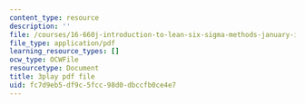 ```yaml
---
content_type: resource
description: ''
file: /courses/16-660j-introduction-to-lean-six-sigma-methods-january-iap-2012/fc7d9eb5df9c5fcc98d0dbccfb0ce4e7_Ba8ZyAmffAM.pdf
file_type: application/pdf
learning_resource_types: []
ocw_type: OCWFile
resourcetype: Document
title: 3play pdf file
uid: fc7d9eb5-df9c-5fcc-98d0-dbccfb0ce4e7
---
```

